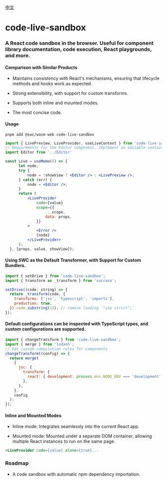 [中文](./readme-zh.md)
# code-live-sandbox

### A React code sandbox in the browser. Useful for component library documentation, code execution, React playgrounds, and more.

#### **Comparison with Similar Products**

+ Maintains consistency with React's mechanisms, ensuring that lifecycle methods and hooks work as expected.

+ Strong extensibility, with support for custom transforms.

+ Supports both inline and mounted modes.

+ The most concise code.

#### Usage

```shell
pnpm add @swc/wasm-web code-live-sandbox
```

```jsx
import { LivePreview, LiveProvider, useLiveContext } from 'code-live-sandbox';
// Requirements for the Editor component, implement an editable container. For example: MirrorCode, vscode, etc.
import Editor from '../Editor'

const Live = useMemo(() => {
      let node;
      try {
          node = !showView ? <Editor /> : <LivePreview />;
      } catch (err) {
          node = <Editor />;
      }
      return (
          <LiveProvider
              code={value}
              scope={{
                  ...scope,
                  data: props,
              }}
          >
              <Error />
              {node}
          </LiveProvider>
      );
  }, [props, value, showView]);
```

#### Using SWC as the Default Transformer, with Support for Custom Bundlers.

```jsx
import { setDrive } from 'code-live-sandbox';
import { transform as _transform } from 'sucrase';

setDrive((code: string) => {
  return _transform(code, {
    transforms: ['jsx', 'typescript', 'imports'],
    production: true,
  }).code.substring(13); // remove leading `"use strict";`
});
```

#### Default configurations can be inspected with TypeScript types, and custom configurations are supported.

```jsx
import { changeTransform } from 'code-live-sandbox';
import { merge } from 'lodash';
// Set custom compilation rules for components
changeTransform((config) => {
  return merge(
    {
      jsc: {
        transform: {
          react: { development: process.env.NODE_ENV === 'development' },
        },
      },
    },
    config
  );
});
```
#### Inline and Mounted Modes

+ Inline mode: Integrates seamlessly into the current React app.

+ Mounted mode: Mounted under a separate DOM container, allowing multiple React instances to run on the same page.

```html
<LiveProvider code={value} alone={true}...
```

### Roadmap

+ A code sandbox with automatic npm dependency importation.
